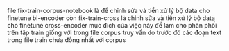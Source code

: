 file fix-train-corpus-notebook là để chỉnh sửa và tiền xử lý bộ data cho finetune bi-encoder còn 
fix-train-cross là chỉnh sửa và tiền xử lý bộ data cho finetune cross-encoder
mục đích của việc này để làm cho phân phối trên tập train giống với trong file corpus truy vấn do trước đó các đoạn text trong file train chưa đồng nhất với corpus
